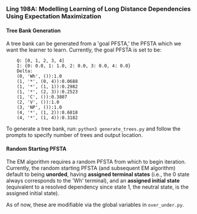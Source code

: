 ### Ling 198A: Modelling Learning of Long Distance Dependencies Using Expectation Maximization

#### Tree Bank Generation

A tree bank can be generated from a 'goal PFSTA,' the PFSTA which we want the learner to learn.
Currently, the goal PFSTA is set to be: 
```
    Q: [0, 1, 2, 3, 4]
    I: {0: 0.0, 1: 1.0, 2: 0.0, 3: 0.0, 4: 0.0}
    Delta:
    (0, 'Wh', ()):1.0
    (1, '*', (0, 4)):0.0688
    (1, '*', (1, 1)):0.2982
    (1, '*', (2, 3)):0.2523
    (1, 'C', ()):0.3807
    (2, 'V', ()):1.0
    (3, 'NP', ()):1.0
    (4, '*', (1, 2)):0.6818
    (4, '*', (1, 4)):0.3182
```
To generate a tree bank, run: ```python3 generate_trees.py``` and follow the prompts to specify number of trees and output location. 

#### Random Starting PFSTA
The EM algorithm requires a random PFSTA from which to begin iteration. Currently, the random starting PFSTA (and subsequent EM algorithm) default to being **unorded**, having **assigned terminal states** (i.e., the 0 state always corresponds to the 'Wh' terminal), and an **assigned initial state** (equivalent to a resolved dependency since state 1, the neutral state, is the assigned initial state). 

As of now, these are modifiable via the global variables in ```over_under.py```.